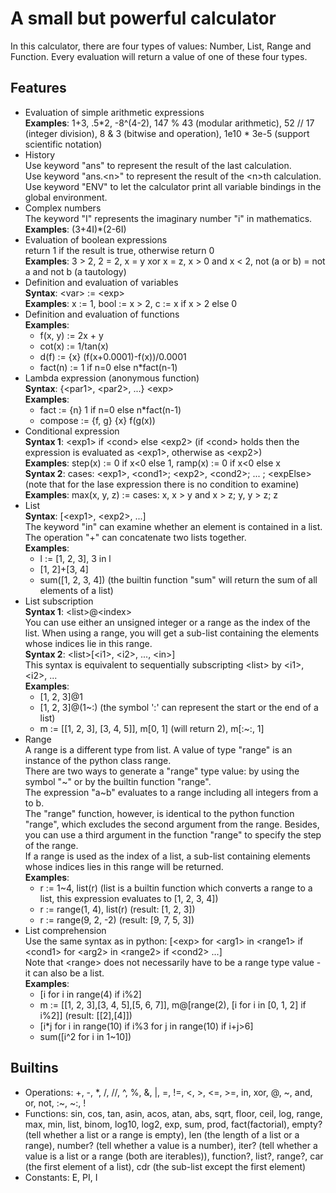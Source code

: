 # A small but powerful calculator

In this calculator, there are four types of values: Number, List, Range and Function.
Every evaluation will return a value of one of these four types.  

## Features

- Evaluation of simple arithmetic expressions  
    **Examples**: 1+3, .5*2, -8^(4-2), 147 % 43 (modular arithmetic), 52 // 17 (integer division), 8 & 3 (bitwise and operation), 1e10 \* 3e-5 (support scientific notation)
- History  
    Use keyword "ans" to represent the result of the last calculation.  
    Use keyword "ans.\<n>" to represent the result of the \<n>th calculation.
    Use keyword "ENV" to let the calculator print all variable bindings in the global environment.
- Complex numbers  
    The keyword "I" represents the imaginary number "i" in mathematics.  
    **Examples**: (3+4I)*(2-6I)
- Evaluation of boolean expressions  
    return 1 if the result is true, otherwise return 0  
    **Examples**: 3 > 2, 2 = 2, x = y xor x = z, x > 0 and x < 2, not (a or b) = not a and not b (a tautology)
- Definition and evaluation of variables  
    **Syntax**: \<var> := \<exp>  
    **Examples**: x := 1, bool := x > 2, c := x if x > 2 else 0
- Definition and evaluation of functions  
    **Examples**:  
  - f(x, y) := 2x + y  
  - cot(x) := 1/tan(x)  
  - d(f) := {x} (f(x+0.0001)-f(x))/0.0001
  - fact(n) := 1 if n=0 else n*fact(n-1)
- Lambda expression (anonymous function)  
    **Syntax**: {\<par1>, \<par2>, ...} \<exp>  
    **Examples**:
  - fact := {n} 1 if n=0 else n*fact(n-1)
  - compose := {f, g} {x} f(g(x))
- Conditional expression  
    **Syntax 1**: \<exp1> if \<cond> else \<exp2> (if \<cond> holds then the expression is evaluated as \<exp1>, otherwise as \<exp2>)  
    **Examples**: step(x) := 0 if x<0 else 1, ramp(x) := 0 if x<0 else x  
    **Syntax 2**: cases: \<exp1>, \<cond1>; \<exp2>, \<cond2>; ... ; \<expElse> (note that for the lase expression there is no condition to examine)  
    **Examples**: max(x, y, z) := cases: x, x > y and x > z; y, y > z; z
- List  
    **Syntax**: [\<exp1>, \<exp2>, ...]  
    The keyword "in" can examine whether an element is contained in a list.  
    The operation "+" can concatenate two lists together.  
    **Examples**:
  - l := [1, 2, 3], 3 in l
  - [1, 2]+[3, 4]
  - sum([1, 2, 3, 4]) (the builtin function "sum" will return the sum of all elements of a list)  
- List subscription  
    **Syntax 1**: \<list>@\<index>  
    You can use either an unsigned integer or a range as the index of the list. When using a range, you will get a sub-list containing the elements whose indices lie in this range.  
    **Syntax 2**: \<list>[\<i1>, \<i2>, ..., \<in>]  
    This syntax is equivalent to sequentially subscripting \<list> by \<i1>, \<i2>, ...  
    **Examples**:  
  - [1, 2, 3]@1
  - [1, 2, 3]@(1~:) (the symbol ':' can represent the start or the end of a list)
  - m := [[1, 2, 3], [3, 4, 5]], m[0, 1] (will return 2), m[:~:, 1]
- Range  
    A range is a different type from list. A value of type "range" is an instance of the python class range.  
    There are two ways to generate a "range" type value: by using the symbol "\~" or by the builtin function "range".  
    The expression "a\~b" evaluates to a range including all integers from a to b.  
    The "range" function, however, is identical to the python function "range", which excludes the second argument from the range. Besides, you can use a third argument in the function "range" to specify the step of the range.  
    If a range is used as the index of a list, a sub-list containing elements whose indices lies in this range will be returned.  
    **Examples**:
  - r := 1~4, list(r) (list is a builtin function which converts a range to a list, this expression evaluates to [1, 2, 3, 4])
  - r := range(1, 4), list(r) (result: [1, 2, 3])
  - r := range(9, 2, -2) (result: [9, 7, 5, 3])
- List comprehension  
    Use the same syntax as in python: [\<exp> for \<arg1> in \<range1> if \<cond1> for \<arg2> in \<range2> if \<cond2> ...]  
    Note that \<range> does not necessarily have to be a range type value - it can also be a list.  
    **Examples**:
  - [i for i in range(4) if i%2]
  - m := [[1, 2, 3],[3, 4, 5],[5, 6, 7]], m@[range(2), [i for i in [0, 1, 2] if i%2]] (result: [[2],[4]])
  - [i\*j for i in range(10) if i%3 for j in range(10) if i+j>6]
  - sum([i^2 for i in 1~10])

## Builtins

- Operations: +, -, *, /, //, ^, %, &, |, =, !=, <, >, <=, >=, in, xor, @, ~, and, or, not, :~, ~:, !
- Functions: sin, cos, tan, asin, acos, atan, abs, sqrt, floor, ceil, log, range, max, min, list, binom, log10, log2, exp, sum, prod, fact(factorial), empty? (tell whether a list or a range is empty), len (the length of a list or a range), number? (tell whether a value is a number), iter? (tell whether a value is a list or a range (both are iterables)), function?, list?, range?, car (the first element of a list), cdr (the sub-list except the first element)
- Constants: E, PI, I  
